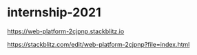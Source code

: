 # internship-2021
https://web-platform-2cjpnp.stackblitz.io


https://stackblitz.com/edit/web-platform-2cjpnp?file=index.html